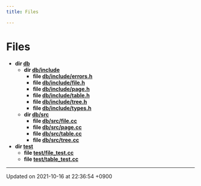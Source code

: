 ```yaml
---
title: Files

---
```


# Files




* **dir [db](/Files/dir_ce5981f09099a3fa6071b9eb8fe67a2c#dir-db)** 
    * **dir [db/include](/Files/dir_bbe96734317c80bcbdb5bcabe6c76e5b#dir-db/include)** 
        * **file [db/include/errors.h](/Files/errors_8h#file-errors.h)** 
        * **file [db/include/file.h](/Files/file_8h#file-file.h)** 
        * **file [db/include/page.h](/Files/page_8h#file-page.h)** 
        * **file [db/include/table.h](/Files/table_8h#file-table.h)** 
        * **file [db/include/tree.h](/Files/tree_8h#file-tree.h)** 
        * **file [db/include/types.h](/Files/types_8h#file-types.h)** 
    * **dir [db/src](/Files/dir_ace9ca61355a499a01a7d4b1c073fc3f#dir-db/src)** 
        * **file [db/src/file.cc](/Files/file_8cc#file-file.cc)** 
        * **file [db/src/page.cc](/Files/page_8cc#file-page.cc)** 
        * **file [db/src/table.cc](/Files/table_8cc#file-table.cc)** 
        * **file [db/src/tree.cc](/Files/tree_8cc#file-tree.cc)** 
* **dir [test](/Files/dir_13e138d54eb8818da29c3992edef070a#dir-test)** 
    * **file [test/file_test.cc](/Files/file__test_8cc#file-file-test.cc)** 
    * **file [test/table_test.cc](/Files/table__test_8cc#file-table-test.cc)** 



-------------------------------

Updated on 2021-10-16 at 22:36:54 +0900
